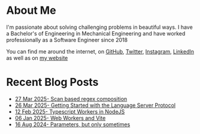 # About Me

I'm passionate about solving challenging problems in beautiful ways. I have a Bachelor's of Engineering in Mechanical Engineering and have worked professionally as a Software Engineer since 2018

You can find me around the internet, on [GitHub](https://github.com/nabeelvalley), [Twitter](https://twitter.com/not_nabeel/), [Instagram](https://www.instagram.com/nabeelvalley/), [LinkedIn](https://za.linkedin.com/in/nabeelvalley) as well as on [my website](https://nabeelvalley.co.za/)

# Recent Blog Posts
<!-- BLOG-POST-LIST:START -->
- [27 Mar 2025- Scan based regex composition](https://nabeelvalley.co.za/blog/2025/27-03/regex-composition/)
- [26 Mar 2025- Getting Started with the Language Server Protocol](https://nabeelvalley.co.za/blog/2025/26-03/the-language-server-protocol/)
- [12 Feb 2025- Typescript Workers in NodeJS](https://nabeelvalley.co.za/blog/2025/12-02/nodejs-worker-threads/)
- [06 Jan 2025- Web Workers and Vite](https://nabeelvalley.co.za/blog/2025/06-01/web-workers/)
- [16 Aug 2024- Parameters, but only sometimes](https://nabeelvalley.co.za/blog/2024/16-08/optional-parameters-and-overloads-in-typescript/)<!-- BLOG-POST-LIST:END -->
